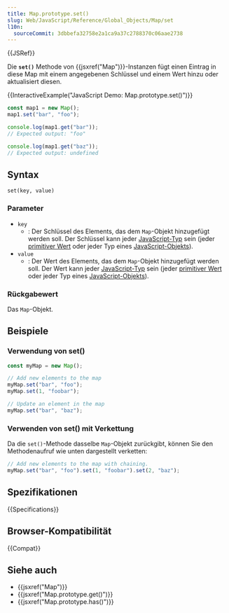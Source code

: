 ```yaml
---
title: Map.prototype.set()
slug: Web/JavaScript/Reference/Global_Objects/Map/set
l10n:
  sourceCommit: 3dbbefa32758e2a1ca9a37c2788370c06aae2738
---
```


{{JSRef}}

Die **`set()`** Methode von {{jsxref("Map")}}-Instanzen fügt einen Eintrag in diese Map mit einem angegebenen Schlüssel und einem Wert hinzu oder aktualisiert diesen.

{{InteractiveExample("JavaScript Demo: Map.prototype.set()")}}

```js interactive-example
const map1 = new Map();
map1.set("bar", "foo");

console.log(map1.get("bar"));
// Expected output: "foo"

console.log(map1.get("baz"));
// Expected output: undefined
```

## Syntax

```js-nolint
set(key, value)
```

### Parameter

- `key`
  - : Der Schlüssel des Elements, das dem `Map`-Objekt hinzugefügt werden soll. Der Schlüssel kann jeder [JavaScript-Typ](/de/docs/Web/JavaScript/Guide/Data_structures) sein (jeder [primitiver Wert](/de/docs/Web/JavaScript/Guide/Data_structures#primitive_values) oder jeder Typ eines [JavaScript-Objekts](/de/docs/Web/JavaScript/Guide/Data_structures#objects)).
- `value`
  - : Der Wert des Elements, das dem `Map`-Objekt hinzugefügt werden soll. Der Wert kann jeder [JavaScript-Typ](/de/docs/Web/JavaScript/Guide/Data_structures) sein (jeder [primitiver Wert](/de/docs/Web/JavaScript/Guide/Data_structures#primitive_values) oder jeder Typ eines [JavaScript-Objekts](/de/docs/Web/JavaScript/Guide/Data_structures#objects)).

### Rückgabewert

Das `Map`-Objekt.

## Beispiele

### Verwendung von set()

```js
const myMap = new Map();

// Add new elements to the map
myMap.set("bar", "foo");
myMap.set(1, "foobar");

// Update an element in the map
myMap.set("bar", "baz");
```

### Verwenden von set() mit Verkettung

Da die `set()`-Methode dasselbe `Map`-Objekt zurückgibt, können Sie den Methodenaufruf wie unten dargestellt verketten:

```js
// Add new elements to the map with chaining.
myMap.set("bar", "foo").set(1, "foobar").set(2, "baz");
```

## Spezifikationen

{{Specifications}}

## Browser-Kompatibilität

{{Compat}}

## Siehe auch

- {{jsxref("Map")}}
- {{jsxref("Map.prototype.get()")}}
- {{jsxref("Map.prototype.has()")}}
